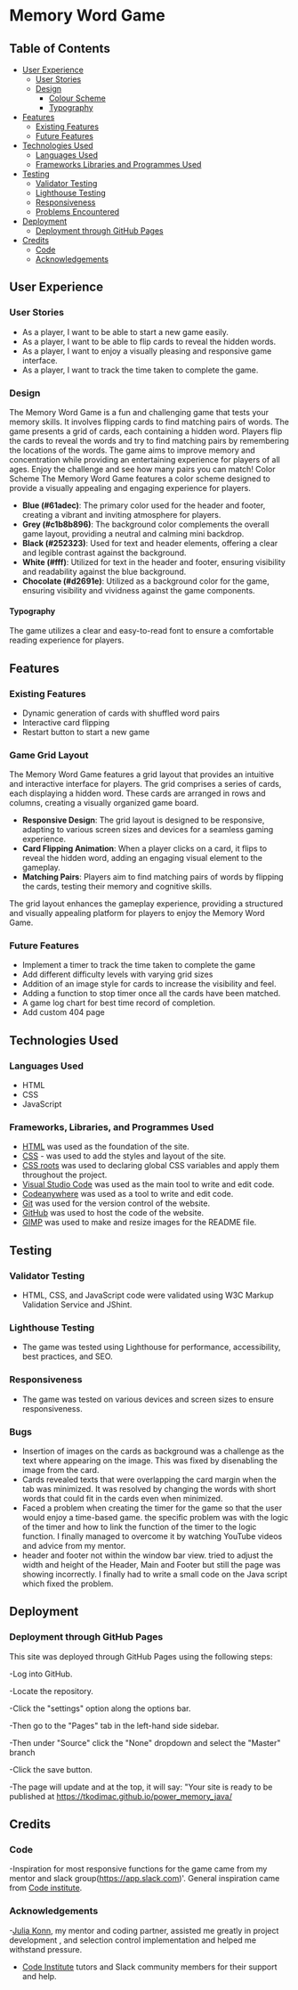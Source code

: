 # Memory Word Game

## Table of Contents
+ [User Experience](#user-experience)
  + [User Stories](#user-stories)
  + [Design](#design)
    + [Colour Scheme](#colour-scheme)
    + [Typography](#typography)   
+ [Features](#features)
  + [Existing Features](#existing-features)
  + [Future Features](#future-features)
+ [Technologies Used](#technologies-used)
  + [Languages Used](#languages-used)
  + [Frameworks Libraries and Programmes Used](#frameworks-libraries-and-programmes-used)
+ [Testing](#testing)
  + [Validator Testing](#validator-testing)
  + [Lighthouse Testing](#lighthouse-testing)
  + [Responsiveness](#responsiveness)
  + [Problems Encountered](#problems-encountered)
+ [Deployment](#deployment)
  + [Deployment through GitHub Pages](#deployment-through-gitHub-pages)
+ [Credits](#credits)
  + [Code](#code)
  + [Acknowledgements](#acknowledgements)

## User Experience
### User Stories
- As a player, I want to be able to start a new game easily.
- As a player, I want to be able to flip cards to reveal the hidden words.
- As a player, I want to enjoy a visually pleasing and responsive game interface.
- As a player, I want to track the time taken to complete the game.

### Design
The Memory Word Game is a fun and challenging game that tests your memory skills. It involves flipping cards to find matching pairs of words. The game presents a grid of cards, each containing a hidden word. Players flip the cards to reveal the words and try to find matching pairs by remembering the locations of the words. The game aims to improve memory and concentration while providing an entertaining experience for players of all ages. Enjoy the challenge and see how many pairs you can match! Color Scheme The Memory Word Game features a color scheme designed to provide a visually appealing and engaging experience for players.

- **Blue (#61adec)**: The primary color used for the header and footer, creating a vibrant and inviting atmosphere for players.
- **Grey (#c1b8b896)**: The background color complements the overall game layout, providing a neutral and calming mini backdrop.
- **Black (#252323)**: Used for text and header elements, offering a clear and legible contrast against the background.
- **White (#fff)**: Utilized for text in the header and footer, ensuring visibility and readability against the blue background.
- **Chocolate (#d2691e)**: Utilized as a background color for the game, ensuring visibility and vividness against the game components.

#### Typography
The game utilizes a clear and easy-to-read font to ensure a comfortable reading experience for players.

## Features
### Existing Features
- Dynamic generation of cards with shuffled word pairs
- Interactive card flipping
- Restart button to start a new game

### Game Grid Layout

The Memory Word Game features a grid layout that provides an intuitive and interactive interface for players. The grid comprises a series of cards, each displaying a hidden word. These cards are arranged in rows and columns, creating a visually organized game board.

- **Responsive Design**: The grid layout is designed to be responsive, adapting to various screen sizes and devices for a seamless gaming experience.
- **Card Flipping Animation**: When a player clicks on a card, it flips to reveal the hidden word, adding an engaging visual element to the gameplay.
- **Matching Pairs**: Players aim to find matching pairs of words by flipping the cards, testing their memory and cognitive skills.

The grid layout enhances the gameplay experience, providing a structured and visually appealing platform for players to enjoy the Memory Word Game.

### Future Features
- Implement a timer to track the time taken to complete the game
- Add different difficulty levels with varying grid sizes
- Addition of an image style for cards to increase the visibility and feel.
- Adding a function to stop timer once all the cards have been matched.
- A game log chart for best time record of completion.
- Add custom 404 page

## Technologies Used
### Languages Used
- HTML
- CSS
- JavaScript

### Frameworks, Libraries, and Programmes Used
- [HTML](https://developer.mozilla.org/en-US/docs/Web/HTML) was used as the foundation of the site.
- [CSS](https://developer.mozilla.org/en-US/docs/Web/css) - was used to add the styles and layout of the site.
- [CSS roots](https://developer.mozilla.org/en-US/docs/Web/CSS/:root) was used to declaring global CSS variables and apply them throughout the project. 
- [Visual Studio Code](https://code.visualstudio.com) was used as the main tool to write and edit code.
- [Codeanywhere](https://app.codeanywhere.com/) was used as a tool to write and edit code.
- [Git](https://git-scm.com/) was used for the version control of the website.
- [GitHub](https://github.com/) was used to host the code of the website.
- [GIMP](https://www.gimp.org/) was used to make and resize images for the README file.

## Testing
### Validator Testing
- HTML, CSS, and JavaScript code were validated using W3C Markup Validation Service and JShint.

### Lighthouse Testing
- The game was tested using Lighthouse for performance, accessibility, best practices, and SEO.

### Responsiveness
- The game was tested on various devices and screen sizes to ensure responsiveness.

### Bugs
- Insertion of images on the cards as background was a challenge as the text where appearing on the image. This was fixed by disenabling the image from the card.
- Cards revealed texts that were overlapping the card margin when the tab was minimized. It was resolved by changing the words with short words that could fit in the cards even when minimized. 
- Faced a problem when creating the timer for the game so that the user would enjoy a time-based game. the specific problem was with the logic of the timer and how to link the function of the timer to the logic function. I finally managed to overcome it by watching YouTube videos and advice from my mentor.
- header and footer not within the window bar view. tried to adjust the width and height of the Header, Main and Footer but still the page was showing incorrectly. I finally had to write a small code on the Java script which fixed the problem. 


## Deployment
### Deployment through GitHub Pages
This site was deployed through GitHub Pages using the following steps:

-Log into GitHub.

-Locate the repository.

-Click the "settings" option along the options bar.

-Then go to the "Pages" tab in the left-hand side sidebar.

-Then under "Source" click the "None" dropdown and select the "Master" branch

-Click the save button.

-The page will update and at the top, it will say: "Your site is ready to be published at https://tkodimac.github.io/power_memory_java/


## Credits
### Code
-Inspiration for most responsive functions for the game came from my mentor and slack group(https://app.slack.com)'.
General inspiration came from [Code institute](https://codeinstitute.net).

### Acknowledgements

-[Julia Konn](https://github.com/IuliiaKonovalova), my mentor and coding partner, assisted me greatly in project development , and selection control implementation and helped me withstand pressure.
- [Code Institute](https://codeinstitute.net/) tutors and Slack community members for their support and help.



